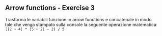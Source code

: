 ## Arrow functions - Exercise 3

Trasforma le variabili funzione in arrow functions e concatenale in modo tale che venga stampato sulla console la seguente operazione matematica: `((2 + 4) * (5 + 2) - 2) / 5`